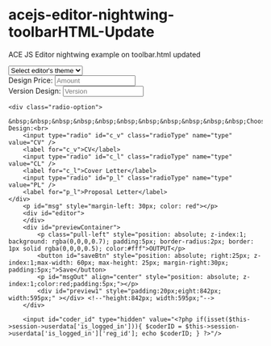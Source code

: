 # acejs-editor-nightwing-toolbarHTML-Update
ACE JS Editor nightwing example on toolbar.html updated

<style>
    
    .ace_editor, .toolbar {
        border: 0px solid lightgray;
        margin: 0 auto;     
        width: 90%;      
    }
     #previewContainer{
        width: 90%;
        padding: 10px;
        margin: 15px;
        height: 450px;
        overflow: scroll;
    }
        .toolbar{
        margin-top: 0px;
    }

}

    
</style>
<select id="theme_selector" class="col-xs-offset-1" style="max-width:160px">
            <option value="" selected>Select editor's theme</option>
            <option value="chrome">Chrome</option>
            <option value="crimson_editor">Crimson</option>
            <option value="ambiance">Ambiance</option>
            <option value="github">Github</option>
            <option value="textmate">Textmate</option>
            <option value="dreamweaver">Dreamweaver</option>
            <option value="eclipse">Eclipse</option>
            <option value="twilight">Twilight</option>
            <option value="vibrant_ink">Vibrant ink</option>
            <option value="tomorrow_night_eighties">Tomorrow night 80s</option>
        </select><br>
        <label class="col-xs-offset-1" for="amount">Design Price:</label>
        <input class="col-xs-offset-1" style="max-width:160px" type="text" id="amt" placeholder="Amount"/><br>
        <label class="col-xs-offset-1" for="version">Version Design:</label>
        <input class="col-xs-offset-1" style="max-width:160px" type="text" id="version" placeholder="Version"/><br>

    <div class="radio-option">
        &nbsp;&nbsp;&nbsp;&nbsp;&nbsp;&nbsp;&nbsp;&nbsp;&nbsp;&nbsp;&nbsp;Choose Design:<br>
        <input type="radio" id="c_v" class="radioType" name="type" value="CV" />
        <label for="c_v">CV</label>
        <input type="radio" id="c_l" class="radioType" name="type" value="CL" />
        <label for="c_l">Cover Letter</label>
        <input type="radio" id="p_l" class="radioType" name="type" value="PL" />
        <label for="p_l">Proposal Letter</label>       
    </div>
        <p id="msg" style="margin-left: 30px; color: red"></p>
        <div id="editor">
        </div>
        <div id="previewContainer">
            <p class="pull-left" style="position: absolute; z-index:1; background: rgba(0,0,0,0.7); padding:5px; border-radius:2px; border: 1px solid rgba(0,0,0,0.5); color:#fff">OUTPUT</p>
            <button id="saveBtn" style="position: absolute; right:25px; z-index:1;max-width: 60px; max-height: 25px; margin-right:30px; padding:5px;">Save</button>
            <p id="msgOut" align="center" style="position: absolute; z-index:1;color:red;padding:5px;"></p>
            <div id="preview1" style="padding:20px;eight:842px; width:595px;" ></div> <!--"height:842px; width:595px;"-->
        </div>
        
        <input id="coder_id" type="hidden" value="<?php if(isset($this->session->userdata['is_logged_in'])){ $coderID = $this->session->userdata['is_logged_in']['reg_id']; echo $coderID; } ?>"/>

<script src="https://cdnjs.cloudflare.com/ajax/libs/ace/1.4.1/ace.js" ></script>
<script src="https://cdnjs.cloudflare.com/ajax/libs/ace/1.4.1/ext-modelist.js" ></script>
<script src="https://cdnjs.cloudflare.com/ajax/libs/ace/1.4.1/ext-error_marker.js" ></script>
<script src="https://cdnjs.cloudflare.com/ajax/libs/ace/1.4.1/ext-language_tools.js" ></script>
<script src="https://cdnjs.cloudflare.com/ajax/libs/ace/1.4.1/ext-options.js" ></script>
<script src="https://cdnjs.cloudflare.com/ajax/libs/ace/1.4.1/mode-javascript.js"></script>
<script src="https://cdnjs.cloudflare.com/ajax/libs/ace/1.4.1/worker-javascript.js"></script>
<script src="https://cdnjs.cloudflare.com/ajax/libs/ace/1.4.1/theme-chrome.js"></script>
<script src="https://cdnjs.cloudflare.com/ajax/libs/ace/1.4.1/theme-crimson_editor.js"></script>
<script src="https://cdnjs.cloudflare.com/ajax/libs/ace/1.4.1/theme-ambiance.js"></script>
<script src="https://cdnjs.cloudflare.com/ajax/libs/ace/1.4.1/theme-github.js"></script>
<script src="https://cdnjs.cloudflare.com/ajax/libs/ace/1.4.1/theme-textmate.js"></script>
<script src="https://cdnjs.cloudflare.com/ajax/libs/ace/1.4.1/theme-dreamweaver.js"></script>
<script src="https://cdnjs.cloudflare.com/ajax/libs/ace/1.4.1/theme-eclipse.js"></script>
<script src="https://cdnjs.cloudflare.com/ajax/libs/ace/1.4.1/theme-twilight.js"></script>
<script src="https://cdnjs.cloudflare.com/ajax/libs/ace/1.4.1/theme-vibrant_ink.js"></script>
<script src="https://cdnjs.cloudflare.com/ajax/libs/ace/1.4.1/mode-php.js"></script>
<script src="<?php echo base_url(); ?>assets/js/html2canvas.min.js"></script>
<script> 
$(document).ready(function(){
        $('.x').click(function(){
            $('.alert').remove();
        });
        //for displaying output on clicking save in the editor
         var editorValue = editor.getValue();
         document.getElementById('preview1').innerHTML= ""+editorValue; 
    });
     
    var buildDom = require("ace/lib/dom").buildDom;
    var editor = ace.edit('editor');
    editor.setOptions({
        enableBasicAutocompletion: true, // the editor completes the statement when you hit Ctrl + Space
        enableLiveAutocompletion: true,
        theme: "ace/theme/tomorrow_night_eighties",
        mode: "ace/mode/markdown",
        maxLines: 30,
        minLines: 30,
        autoScrollEditorIntoView: true,
        tabSize: 4,
        useSoftTabs: true
    });
    
    $('#theme_selector').on('change',function(){
             var theme = $('#theme_selector').val(); 
    
    editor.setTheme("ace/theme/"+theme); //chrome,crimson_editor,tomorrow_night_eighties,ambiance,github,textmate
    });
    var refs = {};
    function updateToolbar() {
        refs.saveButton.disabled = editor.session.getUndoManager().isClean();
        refs.undoButton.disabled = !editor.session.getUndoManager().hasUndo();
        refs.redoButton.disabled = !editor.session.getUndoManager().hasRedo();
        refs.sendButton.disabled = editor.session.getUndoManager().isClean();
    }
    editor.on("input", updateToolbar);
    editor.session.setValue(localStorage.savedValue || "Welcome to ace Toolbar demo!")
    function save() {
        localStorage.savedValue = editor.getValue(); 
        editor.session.getUndoManager().markClean();
        var editorValue = editor.getValue();
        document.getElementById('preview1').innerHTML= ""+editorValue; 
        updateToolbar();
    }
    editor.commands.addCommand({
        name: "save",
        exec: save,
        bindKey: { win: "ctrl-s", mac: "cmd-s" }
    });
    
    //1. CVB addition starts

    function post() {
     
        var coderId = $('#coder_id').val();
        var version = $('#version').val();
        var amount = $('#amt').val();
        var editorValue = editor.getValue();
        
        setTimeout(function(){
                $('#msg').hide('slow');
            },5000);
       
        if(version.length===0){
            $('#msg').html('provide design version');
            $('#msg').css({'background':'#fff','border':'1px solid #000','width':'170px','padding':'3px'});
            return false;
        }
        if(amount.length===0){
            $('#msg').html('provide price or amount');
            $('#msg').css({'background':'#fff','border':'1px solid #000','width':'170px','padding':'3px'});
            return false;    
        }
        if(editorValue.length===0){
            $('#msg').html('you cant submit empty script');
            $('#msg').css({'background':'#fff','border':'1px solid #000','width':'170px','padding':'3px'});
            return false;
        }
        
        if($("input:radio[name='type'].radioType").is(":checked")){
            var output = $("input:radio[name='type'].radioType:checked").val();
        }else{
            $('#msg').html('Select an option to proceed');
            $('#msg').css({'background':'#fff','border':'1px solid #000','width':'170px','padding':'3px'});
            return false;
        }
        html2canvas($('#preview1')[0]).then(function(canvas) {
            var dataUrl = canvas.toDataURL();
            var newDataURL = dataUrl.replace(/^data:image\/png/, "data:application/octet-stream");
            $("#saveBtn").attr("download", "your_pic_name.png").attr("href", newDataURL);
      
        $.ajax({
            'type': 'post',
            'url': 'login/insert_coderto_db',
            data: {
                'radio_value':output+'-'+version,
                'editor_value':editorValue,
                'amount':amount,
                'reg_id':coderId,
                'img':newDataURL
            },
            success: function(data){

                var dt = JSON.parse(data);
                if(dt.message===1){
                    $('#msg').html('Inserted to DB successfully.');
                    $('#msg').css({'background':'#fff','border':'1px solid #000','width':'170px','padding':'3px'});
                    
                }else if(dt.message===0){
                    $('#msg').html('Oops! Unable to insert to DB.');
                    $('#msg').css({'background':'#fff','border':'1px solid #000','width':'170px','padding':'3px'});
                    return false;
                }
                refs.sendButton.disabled = editor.session.getUndoManager().isClean();
            },
            error: function(data){
                console.log(data);
            }
        });
        
        });
        
        //updateToolbar();
    }
    editor.commands.addCommand({
        name: "send",
        exec: post,
       bindKey: { win: "ctrl-s", mac: "cmd-s" }
    });
    //1. CVB addition ends
    
    buildDom(["div", { class: "toolbar" },
              //2. CVB addition start
        ["button", {
            ref: "sendButton",
            style: "margin:2px; max-width:60px;padding:5px;max-height:25px; background:green",
            onclick: post
        }, "send"],
              //2.CVB addition end
        ["button", {
            ref: "saveButton",
            style: "margin:2px; max-width:60px;padding:5px;max-height:25px;",
            onclick: save
        }, "save"],
        ["button", {
            ref: "undoButton",
            style: "margin:2px; max-width:60px;padding:5px;max-height:25px;",
            onclick: function() {
                editor.undo();
            }
        }, "undo"],
        ["button", {
            ref: "redoButton",
            style: "margin:2px; max-width:60px;padding:5px;max-height:25px;",
            onclick: function() {
                editor.redo();
            }
        }, "redo"],
        ["button", {
            style: "font-weight: bold;margin:2px; max-width:60px;padding:5px;max-height:25px;",
            onclick: function() {
                editor.insertSnippet("**${1:$SELECTION}**");
                editor.renderer.scrollCursorIntoView()
            }
        }, "bold"],
        ["button", {
            style: "font-style: italic;margin:2px; max-width:60px;padding:5px;max-height:25px;",
            onclick: function() {
                editor.insertSnippet("*${1:$SELECTION}*");
                editor.renderer.scrollCursorIntoView()
            }
        }, "Italic"],
    ], document.body, refs);
    document.body.appendChild(editor.container)
    
    window.editor = editor;
